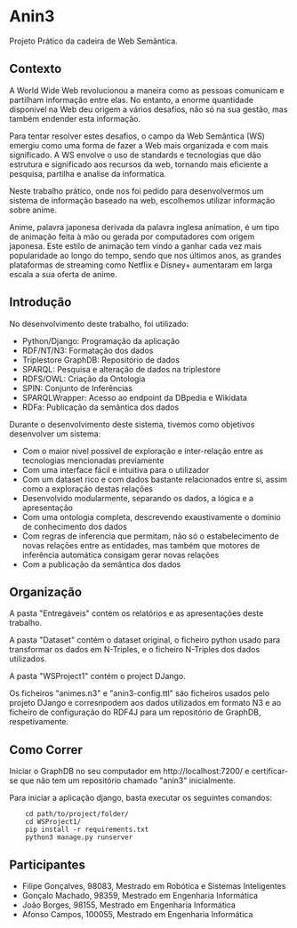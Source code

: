# Anin3
Projeto Prático da cadeira de Web Semântica.

## Contexto
A World Wide Web revolucionou a maneira como as pessoas comunicam e partilham informação entre elas. No entanto, a enorme quantidade disponivel na Web deu origem a vários desafios, não só na sua gestão, mas também endender esta informação.

Para tentar resolver estes desafios, o campo da Web Semântica (WS) emergiu como uma forma de fazer a Web mais organizada e com mais significado. A WS envolve o uso de standards e tecnologias que dão estrutura e significado aos recursos da web, tornando mais eficiente a pesquisa, partilha e analise da informatica.

Neste trabalho prático, onde nos foi pedido para desenvolvermos um sistema de informação baseado na web, escolhemos utilizar informação sobre anime. 

Anime, palavra japonesa derivada da palavra inglesa animation, é um tipo de animação feita à mão ou gerada por computadores com origem japonesa. Este estilo de animação tem vindo a ganhar cada vez mais popularidade ao longo do tempo, sendo que nos últimos anos, as grandes plataformas de streaming como Netflix e Disney+ aumentaram em larga escala a sua oferta de anime.

## Introdução
No desenvolvimento deste trabalho, foi utilizado:
- Python/Django: Programação da aplicação
- RDF/NT/N3: Formatação dos dados
- Triplestore GraphDB: Repositório de dados
- SPARQL: Pesquisa e alteração de dados na triplestore
- RDFS/OWL: Criação da Ontologia
- SPIN: Conjunto de Inferências
- SPARQLWrapper: Acesso ao endpoint da DBpedia e Wikidata
- RDFa: Publicação da semântica dos dados

Durante o desenvolvimento deste sistema, tivemos como objetivos desenvolver um sistema:
- Com o maior nivel possivel de exploração e inter-relação entre as tecnologias mencionadas previamente
- Com uma interface fácil e intuitiva para o utilizador
- Com um dataset rico e com dados bastante relacionados entre si, assim como a exploração destas relações
- Desenvolvido modularmente, separando os dados, a lógica e a apresentação 
- Com uma ontologia completa, descrevendo exaustivamente o domínio de conhecimento dos dados
- Com regras de inferencia que permitam, não só o estabelecimento de novas relações entre as entidades, mas também que motores de inferência automática consigam gerar novas relações
- Com a publicação da semântica dos dados

## Organização
A pasta "Entregáveis" contém os relatórios e as apresentações deste trabalho.

A pasta "Dataset" contém o dataset original, o ficheiro python usado para transformar os dados em N-Triples, e o ficheiro N-Triples dos dados utilizados.

A pasta "WSProject1" contém o project DJango.

Os ficheiros "animes.n3" e "anin3-config.ttl" sáo ficheiros usados pelo projeto DJango e corresnpodem aos dados utilizados em formato N3 e ao ficheiro de configuração do RDF4J para um repositório de GraphDB, respetivamente.

## Como Correr

Iniciar o GraphDB no seu computador em http://localhost:7200/ e certificar-se que não tem um repositório chamado "anin3" inicialmente. 

Para iniciar a aplicação django, basta executar os seguintes comandos:

        cd path/to/project/folder/
        cd WSProject1/
        pip install -r requirements.txt
        python3 manage.py runserver
        
## Participantes
- Filipe Gonçalves, 98083, Mestrado em Robótica e Sistemas Inteligentes
- Gonçalo Machado, 98359, Mestrado em Engenharia Informática
- João Borges, 98155, Mestrado em Engenharia Informática
- Afonso Campos, 100055, Mestrado em Engenharia Informática
